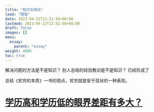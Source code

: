 ```yaml
---
title: "知识无用论"
lead: "随笔"
date: 2023-04-22T12:52:56+08:00
lastmod: 2023-04-22T12:52:56+08:00
draft: false
images: []
menu:
  essay:
    parent: "essay"
weight: 4000
toc: true
---
```


解决问题的方法是不是知识？
别人总结的经验教训是不是知识？
已经形成了

总结《贫穷的本质》一书的观点，贫穷就是安于现状的一种表现。


# [学历高和学历低的眼界差距有多大？](https://bh.sb/post/50241/)
